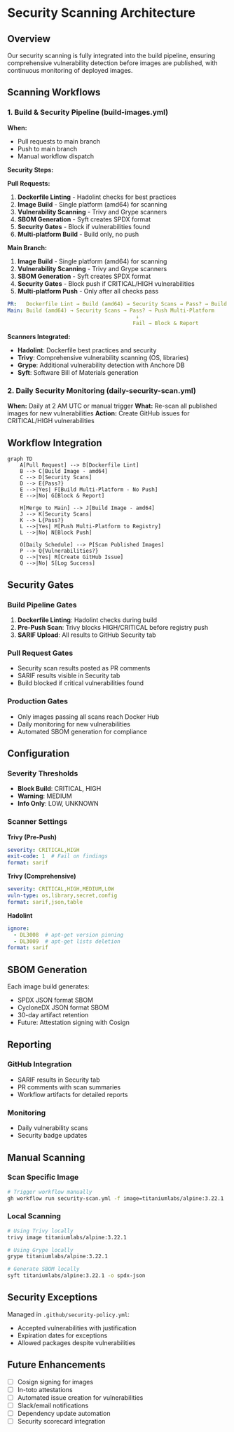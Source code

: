 # Security Scanning Architecture

## Overview

Our security scanning is fully integrated into the build pipeline, ensuring comprehensive vulnerability detection before images are published, with continuous monitoring of deployed images.

## Scanning Workflows

### 1. Build & Security Pipeline (build-images.yml)

**When:**
- Pull requests to main branch
- Push to main branch
- Manual workflow dispatch

**Security Steps:**

**Pull Requests:**
1. **Dockerfile Linting** - Hadolint checks for best practices
2. **Image Build** - Single platform (amd64) for scanning
3. **Vulnerability Scanning** - Trivy and Grype scanners
4. **SBOM Generation** - Syft creates SPDX format
5. **Security Gates** - Block if vulnerabilities found
6. **Multi-platform Build** - Build only, no push

**Main Branch:**
1. **Image Build** - Single platform (amd64) for scanning
2. **Vulnerability Scanning** - Trivy and Grype scanners
3. **SBOM Generation** - Syft creates SPDX format
4. **Security Gates** - Block push if CRITICAL/HIGH vulnerabilities
5. **Multi-platform Push** - Only after all checks pass

```yaml
PR:   Dockerfile Lint → Build (amd64) → Security Scans → Pass? → Build Multi-Platform (no push)
Main: Build (amd64) → Security Scans → Pass? → Push Multi-Platform
                                         ↓
                                        Fail → Block & Report
```

**Scanners Integrated:**
- **Hadolint**: Dockerfile best practices and security
- **Trivy**: Comprehensive vulnerability scanning (OS, libraries)
- **Grype**: Additional vulnerability detection with Anchore DB
- **Syft**: Software Bill of Materials generation

### 2. Daily Security Monitoring (daily-security-scan.yml)

**When:** Daily at 2 AM UTC or manual trigger
**What:** Re-scan all published images for new vulnerabilities
**Action:** Create GitHub issues for CRITICAL/HIGH vulnerabilities

## Workflow Integration

```mermaid
graph TD
    A[Pull Request] --> B[Dockerfile Lint]
    B --> C[Build Image - amd64]
    C --> D[Security Scans]
    D --> E{Pass?}
    E -->|Yes| F[Build Multi-Platform - No Push]
    E -->|No| G[Block & Report]

    H[Merge to Main] --> J[Build Image - amd64]
    J --> K[Security Scans]
    K --> L{Pass?}
    L -->|Yes| M[Push Multi-Platform to Registry]
    L -->|No| N[Block Push]

    O[Daily Schedule] --> P[Scan Published Images]
    P --> Q{Vulnerabilities?}
    Q -->|Yes| R[Create GitHub Issue]
    Q -->|No| S[Log Success]
```

## Security Gates

### Build Pipeline Gates

1. **Dockerfile Linting**: Hadolint checks during build
2. **Pre-Push Scan**: Trivy blocks HIGH/CRITICAL before registry push
3. **SARIF Upload**: All results to GitHub Security tab

### Pull Request Gates

- Security scan results posted as PR comments
- SARIF results visible in Security tab
- Build blocked if critical vulnerabilities found

### Production Gates

- Only images passing all scans reach Docker Hub
- Daily monitoring for new vulnerabilities
- Automated SBOM generation for compliance

## Configuration

### Severity Thresholds

- **Block Build**: CRITICAL, HIGH
- **Warning**: MEDIUM
- **Info Only**: LOW, UNKNOWN

### Scanner Settings

**Trivy (Pre-Push)**

```yaml
severity: CRITICAL,HIGH
exit-code: 1  # Fail on findings
format: sarif
```

**Trivy (Comprehensive)**

```yaml
severity: CRITICAL,HIGH,MEDIUM,LOW
vuln-type: os,library,secret,config
format: sarif,json,table
```

**Hadolint**

```yaml
ignore:
  - DL3008  # apt-get version pinning
  - DL3009  # apt-get lists deletion
format: sarif
```

## SBOM Generation

Each image build generates:
- SPDX JSON format SBOM
- CycloneDX JSON format SBOM
- 30-day artifact retention
- Future: Attestation signing with Cosign

## Reporting

### GitHub Integration

- SARIF results in Security tab
- PR comments with scan summaries
- Workflow artifacts for detailed reports

### Monitoring

- Daily vulnerability scans
- Security badge updates

## Manual Scanning

### Scan Specific Image

```bash
# Trigger workflow manually
gh workflow run security-scan.yml -f image=titaniumlabs/alpine:3.22.1
```

### Local Scanning

```bash
# Using Trivy locally
trivy image titaniumlabs/alpine:3.22.1

# Using Grype locally
grype titaniumlabs/alpine:3.22.1

# Generate SBOM locally
syft titaniumlabs/alpine:3.22.1 -o spdx-json
```

## Security Exceptions

Managed in `.github/security-policy.yml`:
- Accepted vulnerabilities with justification
- Expiration dates for exceptions
- Allowed packages despite vulnerabilities

## Future Enhancements

- [ ] Cosign signing for images
- [ ] In-toto attestations
- [ ] Automated issue creation for vulnerabilities
- [ ] Slack/email notifications
- [ ] Dependency update automation
- [ ] Security scorecard integration
